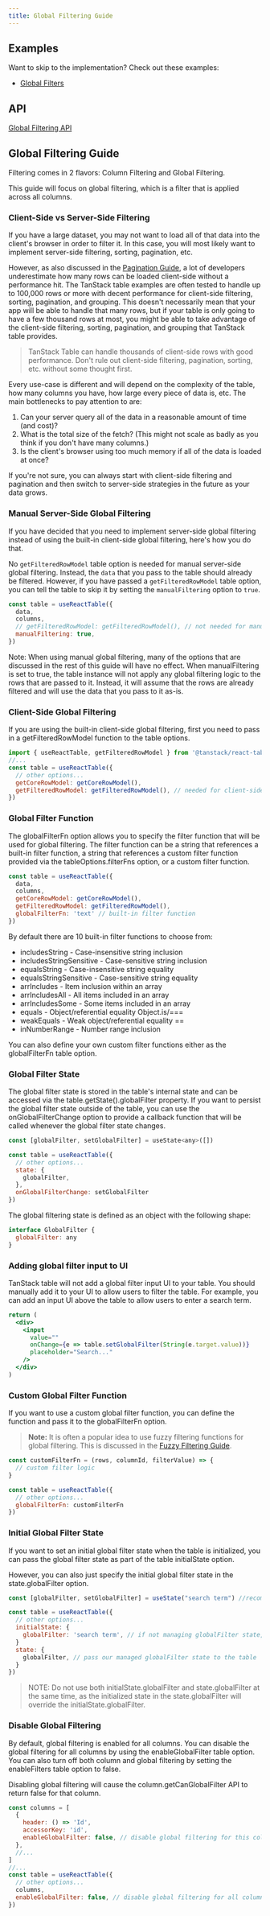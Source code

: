 ```yaml
---
title: Global Filtering Guide
---
```


## Examples

Want to skip to the implementation? Check out these examples:

- [Global Filters](../../framework/react/examples/filters-global)

## API

[Global Filtering API](../../api/features/global-filtering)

## Global Filtering Guide

Filtering comes in 2 flavors: Column Filtering and Global Filtering.

This guide will focus on global filtering, which is a filter that is applied across all columns.

### Client-Side vs Server-Side Filtering

If you have a large dataset, you may not want to load all of that data into the client's browser in order to filter it. In this case, you will most likely want to implement server-side filtering, sorting, pagination, etc.

However, as also discussed in the [Pagination Guide](../pagination#should-you-use-client-side-pagination), a lot of developers underestimate how many rows can be loaded client-side without a performance hit. The TanStack table examples are often tested to handle up to 100,000 rows or more with decent performance for client-side filtering, sorting, pagination, and grouping. This doesn't necessarily mean that your app will be able to handle that many rows, but if your table is only going to have a few thousand rows at most, you might be able to take advantage of the client-side filtering, sorting, pagination, and grouping that TanStack table provides.

> TanStack Table can handle thousands of client-side rows with good performance. Don't rule out client-side filtering, pagination, sorting, etc. without some thought first.

Every use-case is different and will depend on the complexity of the table, how many columns you have, how large every piece of data is, etc. The main bottlenecks to pay attention to are:

1. Can your server query all of the data in a reasonable amount of time (and cost)?
2. What is the total size of the fetch? (This might not scale as badly as you think if you don't have many columns.)
3. Is the client's browser using too much memory if all of the data is loaded at once?

If you're not sure, you can always start with client-side filtering and pagination and then switch to server-side strategies in the future as your data grows.

### Manual Server-Side Global Filtering

If you have decided that you need to implement server-side global filtering instead of using the built-in client-side global filtering, here's how you do that.

No `getFilteredRowModel` table option is needed for manual server-side global filtering. Instead, the `data` that you pass to the table should already be filtered. However, if you have passed a `getFilteredRowModel` table option, you can tell the table to skip it by setting the `manualFiltering` option to `true`.

```jsx
const table = useReactTable({
  data,
  columns,
  // getFilteredRowModel: getFilteredRowModel(), // not needed for manual server-side global filtering
  manualFiltering: true,
})
```

Note: When using manual global filtering, many of the options that are discussed in the rest of this guide will have no effect. When manualFiltering is set to true, the table instance will not apply any global filtering logic to the rows that are passed to it. Instead, it will assume that the rows are already filtered and will use the data that you pass to it as-is.

### Client-Side Global Filtering

If you are using the built-in client-side global filtering, first you need to pass in a getFilteredRowModel function to the table options.

```jsx
import { useReactTable, getFilteredRowModel } from '@tanstack/react-table'
//...
const table = useReactTable({
  // other options...
  getCoreRowModel: getCoreRowModel(),
  getFilteredRowModel: getFilteredRowModel(), // needed for client-side global filtering
})
```

### Global Filter Function

The globalFilterFn option allows you to specify the filter function that will be used for global filtering. The filter function can be a string that references a built-in filter function, a string that references a custom filter function provided via the tableOptions.filterFns option, or a custom filter function.

```jsx
const table = useReactTable({
  data,
  columns,
  getCoreRowModel: getCoreRowModel(),
  getFilteredRowModel: getFilteredRowModel(),
  globalFilterFn: 'text' // built-in filter function
})
```

By default there are 10 built-in filter functions to choose from:

- includesString - Case-insensitive string inclusion
- includesStringSensitive - Case-sensitive string inclusion
- equalsString - Case-insensitive string equality
- equalsStringSensitive - Case-sensitive string equality
- arrIncludes - Item inclusion within an array
- arrIncludesAll - All items included in an array
- arrIncludesSome - Some items included in an array
- equals - Object/referential equality Object.is/===
- weakEquals - Weak object/referential equality ==
- inNumberRange - Number range inclusion

You can also define your own custom filter functions either as the globalFilterFn table option.

### Global Filter State

The global filter state is stored in the table's internal state and can be accessed via the table.getState().globalFilter property. If you want to persist the global filter state outside of the table, you can use the onGlobalFilterChange option to provide a callback function that will be called whenever the global filter state changes.

```jsx
const [globalFilter, setGlobalFilter] = useState<any>([])

const table = useReactTable({
  // other options...
  state: {
    globalFilter,
  },
  onGlobalFilterChange: setGlobalFilter
})
```

The global filtering state is defined as an object with the following shape:

```jsx
interface GlobalFilter {
  globalFilter: any
}
```

### Adding global filter input to UI

TanStack table will not add a global filter input UI to your table. You should manually add it to your UI to allow users to filter the table. For example, you can add an input UI above the table to allow users to enter a search term.

```jsx
return (
  <div>
    <input
      value=""
      onChange={e => table.setGlobalFilter(String(e.target.value))}
      placeholder="Search..."
    />
  </div>
)
```

### Custom Global Filter Function

If you want to use a custom global filter function, you can define the function and pass it to the globalFilterFn option.

> **Note:** It is often a popular idea to use fuzzy filtering functions for global filtering. This is discussed in the [Fuzzy Filtering Guide](./fuzzy-filtering.md).

```jsx
const customFilterFn = (rows, columnId, filterValue) => {
  // custom filter logic
}

const table = useReactTable({
  // other options...
  globalFilterFn: customFilterFn
})
```

### Initial Global Filter State

If you want to set an initial global filter state when the table is initialized, you can pass the global filter state as part of the table initialState option.

However, you can also just specify the initial global filter state in the state.globalFilter option.

```jsx
const [globalFilter, setGlobalFilter] = useState("search term") //recommended to initialize globalFilter state here

const table = useReactTable({
  // other options...
  initialState: {
    globalFilter: 'search term', // if not managing globalFilter state, set initial state here
  }
  state: {
    globalFilter, // pass our managed globalFilter state to the table
  }
})
```

> NOTE: Do not use both initialState.globalFilter and state.globalFilter at the same time, as the initialized state in the state.globalFilter will override the initialState.globalFilter.

### Disable Global Filtering

By default, global filtering is enabled for all columns. You can disable the global filtering for all columns by using the enableGlobalFilter table option. You can also turn off both column and global filtering by setting the enableFilters table option to false.

Disabling global filtering will cause the column.getCanGlobalFilter API to return false for that column.

```jsx
const columns = [
  {
    header: () => 'Id',
    accessorKey: 'id',
    enableGlobalFilter: false, // disable global filtering for this column
  },
  //...
]
//...
const table = useReactTable({
  // other options...
  columns,
  enableGlobalFilter: false, // disable global filtering for all columns
})
```
